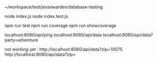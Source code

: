 ~/workspace/test/jessewarden/database-testing

node index.js
node index.test.js

npm run test
npm run coverage
npm run showcoverage

localhost:8080/api/ping
localhost:8080/api/data
localhost:8080/api/data?party=adventure

not working yet : 
http://localhost:8080/api/data?zip=10075
http://localhost:8080/api/data?zip=
